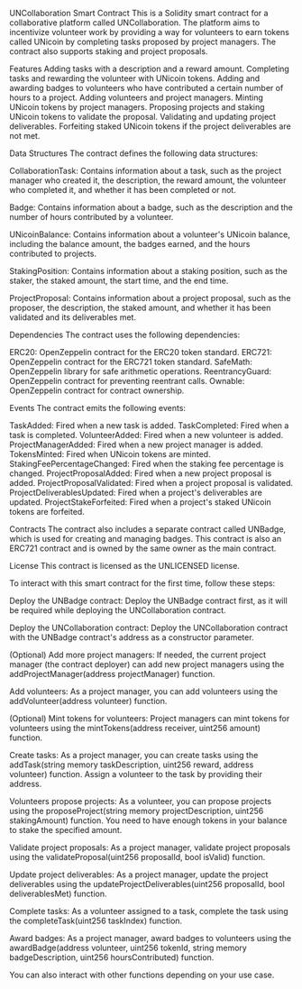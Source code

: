 UNCollaboration Smart Contract
This is a Solidity smart contract for a collaborative platform called UNCollaboration. The platform aims to incentivize volunteer work by providing a way for volunteers to earn tokens called UNicoin by completing tasks proposed by project managers. The contract also supports staking and project proposals.

Features
Adding tasks with a description and a reward amount.
Completing tasks and rewarding the volunteer with UNicoin tokens.
Adding and awarding badges to volunteers who have contributed a certain number of hours to a project.
Adding volunteers and project managers.
Minting UNicoin tokens by project managers.
Proposing projects and staking UNicoin tokens to validate the proposal.
Validating and updating project deliverables.
Forfeiting staked UNicoin tokens if the project deliverables are not met.

Data Structures
The contract defines the following data structures:

CollaborationTask: Contains information about a task, such as the project manager who created it, the description, the reward amount, the volunteer who completed it, and whether it has been completed or not.

Badge: Contains information about a badge, such as the description and the number of hours contributed by a volunteer.

UNicoinBalance: Contains information about a volunteer's UNicoin balance, including the balance amount, the badges earned, and the hours contributed to projects.

StakingPosition: Contains information about a staking position, such as the staker, the staked amount, the start time, and the end time.

ProjectProposal: Contains information about a project proposal, such as the proposer, the description, the staked amount, and whether it has been validated and its deliverables met.

Dependencies
The contract uses the following dependencies:

ERC20: OpenZeppelin contract for the ERC20 token standard.
ERC721: OpenZeppelin contract for the ERC721 token standard.
SafeMath: OpenZeppelin library for safe arithmetic operations.
ReentrancyGuard: OpenZeppelin contract for preventing reentrant calls.
Ownable: OpenZeppelin contract for contract ownership.

Events
The contract emits the following events:

TaskAdded: Fired when a new task is added.
TaskCompleted: Fired when a task is completed.
VolunteerAdded: Fired when a new volunteer is added.
ProjectManagerAdded: Fired when a new project manager is added.
TokensMinted: Fired when UNicoin tokens are minted.
StakingFeePercentageChanged: Fired when the staking fee percentage is changed.
ProjectProposalAdded: Fired when a new project proposal is added.
ProjectProposalValidated: Fired when a project proposal is validated.
ProjectDeliverablesUpdated: Fired when a project's deliverables are updated.
ProjectStakeForfeited: Fired when a project's staked UNicoin tokens are forfeited.

Contracts
The contract also includes a separate contract called UNBadge, which is used for creating and managing badges. This contract is also an ERC721 contract and is owned by the same owner as the main contract.

License
This contract is licensed as the UNLICENSED license.


To interact with this smart contract for the first time, follow these steps:

Deploy the UNBadge contract: Deploy the UNBadge contract first, as it will be required while deploying the UNCollaboration contract.

Deploy the UNCollaboration contract: Deploy the UNCollaboration contract with the UNBadge contract's address as a constructor parameter.

(Optional) Add more project managers: If needed, the current project manager (the contract deployer) can add new project managers using the addProjectManager(address projectManager) function.

Add volunteers: As a project manager, you can add volunteers using the addVolunteer(address volunteer) function.

(Optional) Mint tokens for volunteers: Project managers can mint tokens for volunteers using the mintTokens(address receiver, uint256 amount) function.

Create tasks: As a project manager, you can create tasks using the addTask(string memory taskDescription, uint256 reward, address volunteer) function. Assign a volunteer to the task by providing their address.

Volunteers propose projects: As a volunteer, you can propose projects using the proposeProject(string memory projectDescription, uint256 stakingAmount) function. You need to have enough tokens in your balance to stake the specified amount.

Validate project proposals: As a project manager, validate project proposals using the validateProposal(uint256 proposalId, bool isValid) function.

Update project deliverables: As a project manager, update the project deliverables using the updateProjectDeliverables(uint256 proposalId, bool deliverablesMet) function.

Complete tasks: As a volunteer assigned to a task, complete the task using the completeTask(uint256 taskIndex) function.

Award badges: As a project manager, award badges to volunteers using the awardBadge(address volunteer, uint256 tokenId, string memory badgeDescription, uint256 hoursContributed) function.

You can also interact with other functions depending on your use case.
